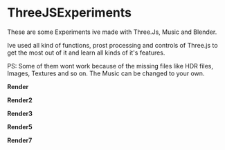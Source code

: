 # ThreeJSExperiments

These are some Experiments ive made with Three.Js, Music and Blender.

Ive used all kind of functions, prost processing and controls of Three.js to get the most out of it and learn all kinds of it's features.

PS: Some of them wont work because of the missing files like HDR files, Images, Textures and so on. The Music can be changed to your own.


<b>Render</b>

<b>Render2</b>

<b>Render3</b>

<b>Render5</b>

<b>Render7</b>


